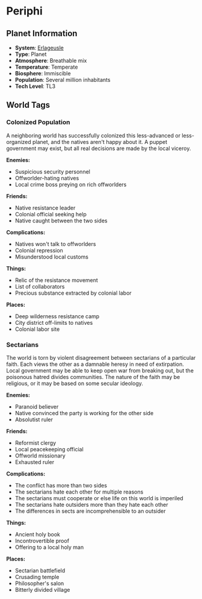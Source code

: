 # Periphi

## Planet Information
- **System**: [Erlageusle](../../../system--erlageusle.md)
- **Type**: Planet
- **Atmosphere**: Breathable mix
- **Temperature**: Temperate
- **Biosphere**: Immiscible
- **Population**: Several million inhabitants
- **Tech Level**: TL3

## World Tags

### Colonized Population

A neighboring world has successfully colonized this less-advanced or less-organized planet, and the natives aren't happy about it. A puppet government may exist, but all real decisions are made by the local viceroy.

**Enemies:**
- Suspicious security personnel
- Offworlder-hating natives
- Local crime boss preying on rich offworlders

**Friends:**
- Native resistance leader
- Colonial official seeking help
- Native caught between the two sides

**Complications:**
- Natives won't talk to offworlders
- Colonial repression
- Misunderstood local customs

**Things:**
- Relic of the resistance movement
- List of collaborators
- Precious substance extracted by colonial labor

**Places:**
- Deep wilderness resistance camp
- City district off-limits to natives
- Colonial labor site

### Sectarians

The world is torn by violent disagreement between sectarians of a particular faith. Each views the other as a damnable heresy in need of extirpation. Local government may be able to keep open war from breaking out, but the poisonous hatred divides communities. The nature of the faith may be religious, or it may be based on some secular ideology.

**Enemies:**
- Paranoid believer
- Native convinced the party is working for the other side
- Absolutist ruler

**Friends:**
- Reformist clergy
- Local peacekeeping official
- Offworld missionary
- Exhausted ruler

**Complications:**
- The conflict has more than two sides
- The sectarians hate each other for multiple reasons
- The sectarians must cooperate or else life on this world is imperiled
- The sectarians hate outsiders more than they hate each other
- The differences in sects are incomprehensible to an outsider

**Things:**
- Ancient holy book
- Incontrovertible proof
- Offering to a local holy man

**Places:**
- Sectarian battlefield
- Crusading temple
- Philosopher's salon
- Bitterly divided village

